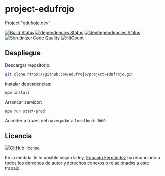 # project-edufrojo

Project "edufrojo.dev"

[![Build Status](https://travis-ci.org/edufrojo/project-edufrojo.svg?branch=master)](https://travis-ci.org/edufrojo/project-edufrojo)
[![dependencies Status](https://david-dm.org/edufrojo/project-edufrojo/status.svg)](https://david-dm.org/edufrojo/project-edufrojo)
[![devDependencies Status](https://david-dm.org/edufrojo/project-edufrojo/dev-status.svg)](https://david-dm.org/edufrojo/project-edufrojo?type=dev)
[![Scrutinizer Code Quality](https://scrutinizer-ci.com/g/edufrojo/project-edufrojo/badges/quality-score.png?b=master)](https://scrutinizer-ci.com/g/edufrojo/project-edufrojo/?branch=master)
[![HitCount](http://hits.dwyl.io/edufrojo/project-edufrojo.svg)](http://hits.dwyl.io/edufrojo/project-edufrojo)

## Despliegue

Descargar repositorio:

```sh
git clone https://github.com/edufrojo/project-edufrojo.git
```

Instalar dependencias:

```sh
npm install
```

Arrancar servidor:

```sh
npm run start-prod
```

Acceder a través del navegador a `localhost:3000`

## Licencia

[![GitHub license](https://img.shields.io/github/license/edufrojo/project-edufrojo.svg)](https://github.com/edufrojo/project-edufrojo/blob/master/LICENSE)

En la medida de lo posible según la ley, [Eduardo Fernández](https://edufrojo.dev) ha renunciado a todos los derechos de autor y derechos conexos o relacionados a este trabajo.
